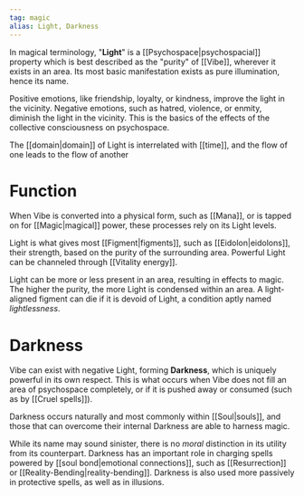 ```yaml
---
tag: magic
alias: Light, Darkness
---
```

In magical terminology, "**Light**" is a [[Psychospace|psychospacial]] property which is best described as the "purity" of [[Vibe]], wherever it exists in an area. Its most basic manifestation exists as pure illumination, hence its name.

Positive emotions, like friendship, loyalty, or kindness, improve the light in the vicinity. Negative emotions, such as hatred, violence, or enmity, diminish the light in the vicinity. This is the basics of the effects of the collective consciousness on psychospace.

The [[domain|domain]] of Light is interrelated with [[time]], and the flow of one leads to the flow of another

# Function
When Vibe is converted into a physical form, such as [[Mana]], or is tapped on for [[Magic|magical]] power, these processes rely on its Light levels. 

Light is what gives most [[Figment|figments]], such as [[Eidolon|eidolons]], their strength, based on the purity of the surrounding area. Powerful Light can be channeled through [[Vitality energy]]. 

Light can be more or less present in an area, resulting in effects to magic. The higher the purity, the more Light is condensed within an area. A light-aligned figment can die if it is devoid of Light, a condition aptly named *lightlessness*.

# Darkness
Vibe can exist with negative Light, forming **Darkness**, which is uniquely powerful in its own respect. This is what occurs when Vibe does not fill an area of psychospace completely, or if it is pushed away or consumed (such as by [[Cruel spells]]).

Darkness occurs naturally and most commonly within [[Soul|souls]], and those that can overcome their internal Darkness are able to harness magic. 

While its name may sound sinister, there is no *moral* distinction in its utility from its counterpart. Darkness has an important role in charging spells powered by [[soul bond|emotional connections]], such as [[Resurrection]] or [[Reality-Bending|reality-bending]]. Darkness is also used more passively in protective spells, as well as in illusions.